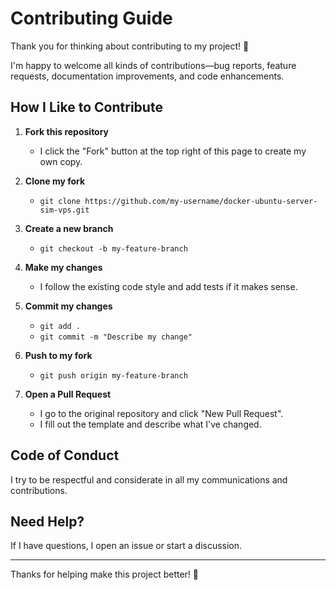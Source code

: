 # Contributing Guide

Thank you for thinking about contributing to my project! 🚀

I'm happy to welcome all kinds of contributions—bug reports, feature requests, documentation improvements, and code enhancements.

## How I Like to Contribute

1. **Fork this repository**
   - I click the "Fork" button at the top right of this page to create my own copy.

2. **Clone my fork**
   - `git clone https://github.com/my-username/docker-ubuntu-server-sim-vps.git`

3. **Create a new branch**
   - `git checkout -b my-feature-branch`

4. **Make my changes**
   - I follow the existing code style and add tests if it makes sense.

5. **Commit my changes**
   - `git add .`
   - `git commit -m "Describe my change"`

6. **Push to my fork**
   - `git push origin my-feature-branch`

7. **Open a Pull Request**
   - I go to the original repository and click "New Pull Request".
   - I fill out the template and describe what I've changed.

## Code of Conduct

I try to be respectful and considerate in all my communications and contributions.

## Need Help?

If I have questions, I open an issue or start a discussion.

---

Thanks for helping make this project better! 🙏
